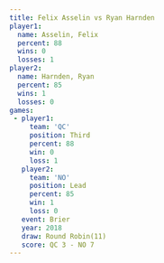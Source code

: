 ```yaml
---
title: Felix Asselin vs Ryan Harnden
player1:              
  name: Asselin, Felix
  percent: 88         
  wins: 0             
  losses: 1           
player2:              
  name: Harnden, Ryan 
  percent: 85         
  wins: 1             
  losses: 0           
games:
 - player1:         
     team: 'QC'     
     position: Third
     percent: 88    
     win: 0         
     loss: 1        
   player2:        
     team: 'NO'    
     position: Lead
     percent: 85   
     win: 1        
     loss: 0       
   event: Brier         
   year: 2018           
   draw: Round Robin(11)
   score: QC 3 - NO 7   
---
```


